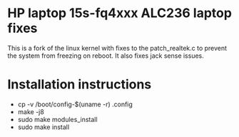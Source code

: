 # HP laptop 15s-fq4xxx ALC236 laptop fixes

This is a fork of the linux kernel with fixes to the patch_realtek.c to prevent the system from freezing on reboot. It also fixes jack sense issues.

# Installation instructions
- cp -v /boot/config-$(uname -r) .config
- make -j8
- sudo make modules_install
- sudo make install


